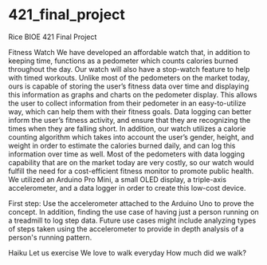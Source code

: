 # 421_final_project
Rice BIOE 421 Final Project

Fitness Watch
	We have developed an affordable watch that, in addition to keeping time, functions as a pedometer which counts calories burned throughout the day. Our watch will also have a stop-watch feature to help with timed workouts. Unlike most of the pedometers on the market today, ours is capable of storing the user’s fitness data over time and displaying this information as graphs and charts on the pedometer display. This allows the user to collect information from their pedometer in an easy-to-utilize way, which can help them with their fitness goals. Data logging can better inform the user’s fitness activity, and ensure that they are recognizing the times when they are falling short. In addition, our watch utilizes a calorie counting algorithm which takes into account the user’s gender, height, and weight in order to estimate the calories burned daily, and can log this information over time as well. Most of the pedometers with data logging capability that are on the market today are very costly, so our watch would fulfill the need for a cost-efficient fitness monitor to promote public health. We utilized an Arduino Pro Mini, a small OLED display, a triple-axis accelerometer, and a data logger in order to create this low-cost device.
	
First step: Use the accelerometer attached to the Arduino Uno to prove the concept. In addition, finding the use case of having just a person running on a treadmill to log step data. Future use cases might include analyzing types of steps taken using the accelerometer to provide in depth analysis of a person's running pattern.

Haiku
Let us exercise
We love to walk everyday
How much did we walk?
